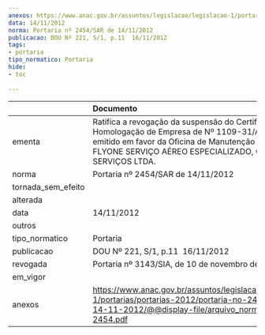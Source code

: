 ```yaml
---
anexos: https://www.anac.gov.br/assuntos/legislacao/legislacao-1/portarias/portarias-2012/portaria-no-2454-sar-de-14-11-2012/@@display-file/arquivo_norma/PA2012-2454.pdf
data: 14/11/2012
norma: Portaria nº 2454/SAR de 14/11/2012
publicacao: DOU Nº 221, S/1, p.11  16/11/2012
tags:
- portaria
tipo_normatico: Portaria
hide: 
- toc 
 
---
```


|                    | Documento                                                                                                                                                                                                          |
|:-------------------|:-------------------------------------------------------------------------------------------------------------------------------------------------------------------------------------------------------------------|
| ementa             | Ratifica a revogação da suspensão do Certificado de Homologação de Empresa de Nº 1109-31/ANAC, emitido em favor da Oficina de Manutenção Aeronáutica FLYONE SERVIÇO AÉREO ESPECIALIZADO, COMÉRCIO E SERVIÇOS LTDA. |
| norma              | Portaria nº 2454/SAR de 14/11/2012                                                                                                                                                                                 |
| tornada_sem_efeito |                                                                                                                                                                                                                    |
| alterada           |                                                                                                                                                                                                                    |
| data               | 14/11/2012                                                                                                                                                                                                         |
| outros             |                                                                                                                                                                                                                    |
| tipo_normatico     | Portaria                                                                                                                                                                                                           |
| publicacao         | DOU Nº 221, S/1, p.11  16/11/2012                                                                                                                                                                                  |
| revogada           | Portaria nº 3143/SIA, de 10 de novembro de 2016.                                                                                                                                                                   |
| em_vigor           |                                                                                                                                                                                                                    |
| anexos             | https://www.anac.gov.br/assuntos/legislacao/legislacao-1/portarias/portarias-2012/portaria-no-2454-sar-de-14-11-2012/@@display-file/arquivo_norma/PA2012-2454.pdf                                                  |